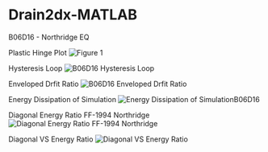 # Drain2dx-MATLAB

B06D16 - Northridge EQ

Plastic Hinge Plot 
![Figure 1](https://user-images.githubusercontent.com/94983485/179487253-ca3ed699-79fe-4ceb-81fe-ea18de81b650.png)

Hysteresis Loop
![B06D16 Hysteresis Loop](https://user-images.githubusercontent.com/94983485/179487313-f1ac062e-cde9-4d7a-9186-e1b1a430e2d1.png)

Enveloped Drfit Ratio
![B06D16 Enveloped Drfit Ratio](https://user-images.githubusercontent.com/94983485/179487418-33dc5d3e-cd63-44f4-a7e2-fad5436ee161.png)

Energy Dissipation of Simulation
![Energy Dissipation of SimulationB06D16](https://user-images.githubusercontent.com/94983485/179488153-3bdc7ca8-901c-4f94-939c-17a6b0f9a7f5.png)

Diagonal Energy Ratio FF-1994 Northridge
![Diagonal Energy Ratio FF-1994 Northridge](https://user-images.githubusercontent.com/94983485/179487866-923597ec-e5c3-4d40-9b7f-78300317145b.png)

Diagonal VS Energy Ratio 
![Diagonal VS Energy Ratio ](https://user-images.githubusercontent.com/94983485/179487942-93476793-7a14-4c47-a1a1-cffea5176384.png)
